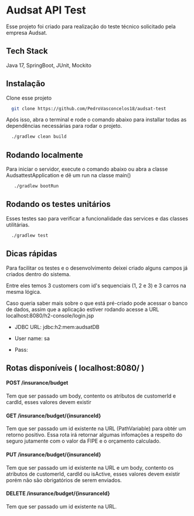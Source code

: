 
# Audsat API Test

Esse projeto foi criado para realização do teste técnico solicitado pela empresa Audsat.

## Tech Stack

Java 17, SpringBoot, JUnit, Mockito

## Instalação

Clone esse projeto

```bash
  git clone https://github.com/PedroVasconcelos18/audsat-test
```

Após isso, abra o terminal e rode o comando abaixo para installar todas as dependências necessárias para rodar o projeto.

```bash
  ./gradlew clean build
```
    
## Rodando localmente

Para iniciar o servidor, execute o comando abaixo ou abra a classe AudsattestApplication e dê um run na classe main()

```bash
   ./gradlew bootRun
```

## Rodando os testes unitários

Esses testes sao para verificar a funcionalidade das services e das classes utilitárias.

```bash
  ./gradlew test
```

## Dicas rápidas

 Para facilitar os testes e o desenvolvimento deixei criado alguns campos já criados dentro do sistema.

Entre eles temos 3 customers com id's sequenciais (1, 2 e 3) e 3 carros na mesma lógica.

Caso queria saber mais sobre o que está pré-criado pode acessar o banco de dados, assim que a aplicação estiver rodando acesse a URL localhost:8080/h2-console/login.jsp 

- JDBC URL: jdbc:h2:mem:audsatDB

- User name: sa

- Pass: 

## Rotas disponíveis ( localhost:8080/ ) 

#### POST /insurance/budget

Tem que ser passado um body, contento os atributos de customerId e cardId, esses valores devem existir

#### GET /insurance/budget/{insuranceId}

Tem que ser passado um id existente na URL (PathVariable) para obtér um retorno positivo. Essa rota irá retornar algumas infomações a respeito do seguro jutamente com o valor da FIPE e o orçamento calculado.

#### PUT /insurance/budget/{insuranceId}

Tem que ser passado um id existente na URL e um body, contento os atributos de customerId, cardId ou isActive, esses valores devem existir porém não são obrigatórios de serem enviados.

#### DELETE /insurance/budget/{insuranceId}

Tem que ser passado um id existente na URL.
